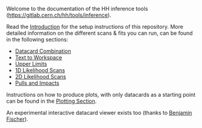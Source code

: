 Welcome to the documentation of the HH inference tools (https://gitlab.cern.ch/hh/tools/inference).

Read the [Introduction](introduction.md) for the setup instructions of this repository.
More detailed information on the different scans & fits you can run, can be found in the following sections:

- [Datacard Combination](tasks/combinedatacards.md)
- [Text to Workspace](tasks/t2w.md)
- [Upper Limits](tasks/limits.md)
- [1D Likelihood Scans](tasks/1dnll.md)
- [2D Likelihood Scans](tasks/2dnll.md)
- [Pulls and Impacts](tasks/pullsandimpacts.md)

Instructions on how to produce plots, with only datacards as a starting point can be found in the [Plotting Section](plotting.md).

An experimental interactive datacard viewer exists too (thanks to [Benjamin Fischer](https://git.rwth-aachen.de/3pia/cms_analyses/common/-/blob/master/view_datacard.html)).

